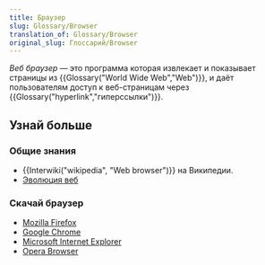 ```yaml
---
title: Браузер
slug: Glossary/Browser
translation_of: Glossary/Browser
original_slug: Глоссарий/Browser
---
```

_Веб браузер —_ это программа которая извлекает и показывает страницы из {{Glossary("World Wide Web","Web")}}, и даёт пользователям доступ к веб-страницам через {{Glossary("hyperlink","гиперссылки")}}.

## Узнай больше

### Общие знания

- {{Interwiki("wikipedia", "Web browser")}} на Википедии.
- [Эволюция веб](http://www.evolutionoftheweb.com/)

### Скачай браузер

- [Mozilla Firefox](http://www.mozilla.org/en-US/firefox/features/)
- [Google Chrome](http://www.google.com/chrome/)
- [Microsoft Internet Explorer](http://windows.microsoft.com/en-US/internet-explorer/browser-ie)
- [Opera Browser](http://www.opera.com/)
